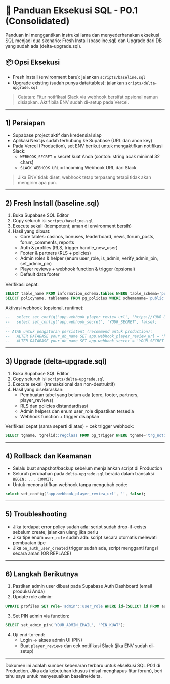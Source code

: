 # 🔧 Panduan Eksekusi SQL - P0.1 (Consolidated)

Panduan ini menggantikan instruksi lama dan menyederhanakan eksekusi SQL menjadi dua skenario: Fresh Install (baseline.sql) dan Upgrade dari DB yang sudah ada (delta-upgrade.sql).

## 📦 Opsi Eksekusi

- Fresh install (environment baru): jalankan `scripts/baseline.sql`
- Upgrade existing (sudah punya data/tables): jalankan `scripts/delta-upgrade.sql`

> Catatan: Fitur notifikasi Slack via webhook bersifat opsional namun disiapkan. Aktif bila ENV sudah di-setup pada Vercel.

---

## 1) Persiapan

- Supabase project aktif dan kredensial siap
- Aplikasi Next.js sudah terhubung ke Supabase (URL dan anon key)
- Pada Vercel (Production), set ENV berikut untuk mengaktifkan notifikasi Slack:
  - `WEBHOOK_SECRET` = secret kuat Anda (contoh: string acak minimal 32 chars)
  - `SLACK_WEBHOOK_URL` = Incoming Webhook URL dari Slack

> Jika ENV tidak diset, webhook tetap terpasang tetapi tidak akan mengirim apa pun.

---

## 2) Fresh Install (baseline.sql)

1. Buka Supabase SQL Editor
2. Copy seluruh isi `scripts/baseline.sql`
3. Execute sekali (idempotent; aman di environment bersih)
4. Hasil yang dibuat:
   - Core tables: casinos, bonuses, leaderboard, news, forum_posts, forum_comments, reports
   - Auth & profiles (RLS, trigger handle_new_user)
   - Footer & partners (RLS + policies)
   - Admin roles & helper (enum user_role, is_admin, verify_admin_pin, set_admin_pin)
   - Player reviews + webhook function & trigger (opsional)
   - Default data footer

Verifikasi cepat:
```sql
SELECT table_name FROM information_schema.tables WHERE table_schema='public' AND table_type='BASE TABLE' ORDER BY 1;
SELECT policyname, tablename FROM pg_policies WHERE schemaname='public' ORDER BY tablename, policyname;
```

Aktivasi webhook (opsional, runtime):
```sql
--   select set_config('app.webhook_player_review_url', 'https://YOUR_DOMAIN/api/webhooks/player-review', false);
--   select set_config('app.webhook_secret', 'YOUR_SECRET', false);
-- 
-- ATAU untuk pengaturan persistent (recommend untuk production):
--   ALTER DATABASE your_db_name SET app.webhook_player_review_url = 'https://YOUR_DOMAIN/api/webhooks/player-review';
--   ALTER DATABASE your_db_name SET app.webhook_secret = 'YOUR_SECRET';
```

---

## 3) Upgrade (delta-upgrade.sql)

1. Buka Supabase SQL Editor
2. Copy seluruh isi `scripts/delta-upgrade.sql`
3. Execute sekali (transaksional dan non-destruktif)
4. Hasil yang diselaraskan:
   - Pembuatan tabel yang belum ada (core, footer, partners, player_reviews)
   - RLS dan policies distandardisasi
   - Admin helpers dan enum user_role dipastikan tersedia
   - Webhook function + trigger disiapkan

Verifikasi cepat (sama seperti di atas) + cek trigger webhook:
```sql
SELECT tgname, tgrelid::regclass FROM pg_trigger WHERE tgname='trg_notify_new_player_review';
```

---

## 4) Rollback dan Keamanan

- Selalu buat snapshot/backup sebelum menjalankan script di Production
- Seluruh perubahan pada `delta-upgrade.sql` berada dalam transaksi `BEGIN; ... COMMIT;`
- Untuk menonaktifkan webhook tanpa mengubah code:
```sql
select set_config('app.webhook_player_review_url', '', false);
```

---

## 5) Troubleshooting

- Jika terdapat error policy sudah ada: script sudah drop-if-exists sebelum create; jalankan ulang jika perlu
- Jika tipe enum `user_role` sudah ada: script secara otomatis melewati pembuatan tipe
- Jika `on_auth_user_created` trigger sudah ada, script mengganti fungsi secara aman (OR REPLACE)

---

## 6) Langkah Berikutnya

1. Pastikan admin user dibuat pada Supabase Auth Dashboard (email produksi Anda)
2. Update role admin:
```sql
UPDATE profiles SET role='admin'::user_role WHERE id=(SELECT id FROM auth.users WHERE email='YOUR_ADMIN_EMAIL');
```
3. Set PIN admin via function:
```sql
SELECT set_admin_pin('YOUR_ADMIN_EMAIL', 'PIN_KUAT');
```
4. Uji end-to-end:
   - Login → akses admin UI (PIN)
   - Buat `player_reviews` dan cek notifikasi Slack (jika ENV sudah di-setup)

---

Dokumen ini adalah sumber kebenaran terbaru untuk eksekusi SQL P0.1 di Production. Jika ada kebutuhan khusus (misal menghapus fitur forum), beri tahu saya untuk menyesuaikan baseline/delta.
